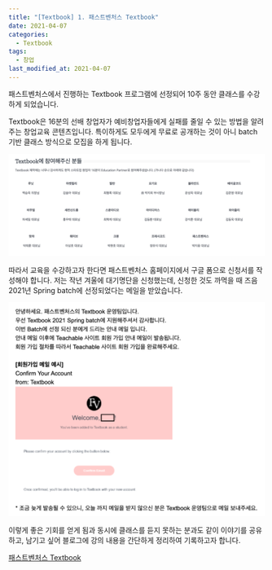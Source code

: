 ```yaml
---
title: "[Textbook] 1. 패스트벤처스 Textbook"
date: 2021-04-07
categories:
  - Textbook
tags:
  - 창업
last_modified_at: 2021-04-07
---
```


패스트벤처스에서 진행하는 Textbook 프로그램에 선정되어 10주 동안 클래스를 수강하게 되었습니다.

Textbook은 16분의 선배 창업자가 예비창업자들에게 실패를 줄일 수 있는 방법을 알려주는 창업교육 콘텐츠입니다. 특이하게도 모두에게 무료로 공개하는 것이 아니 batch 기반 클래스 방식으로 모집을 하게 됩니다.

![창업가 리스트](/assets/2021-04-07-textbook-1/class.png)

따라서 교육을 수강하고자 한다면 패스트벤처스 홈페이지에서 구글 폼으로 신청서를 작성해야 합니다. 저는 작년 겨울에 대기명단을 신청했는데, 신청한 것도 까먹을 때 즈음 2021년 Spring batch에 선정되었다는 메일을 받았습니다.

![메일](/assets/2021-04-07-textbook-1/mail.png)

이렇게 좋은 기회를 얻게 됨과 동시에 클래스를 듣지 못하는 분과도 같이 이야기를 공유하고, 남기고 싶어 블로그에 강의 내용을 간단하게 정리하여 기록하고자 합니다.

[패스트벤처스 Textbook](https://fastventures.co.kr/textbook/)
